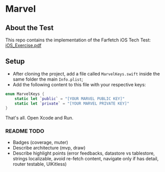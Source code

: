 # Marvel



## About the Test
This repo contains the implementation of the Farfetch iOS Tech Test: <br>
[iOS_Exercise.pdf](./iOS_Exercise.pdf)

## Setup
- After cloning the project, add a file called `MarvelKeys.swift` inside the same folder the main `Info.plist`; 
- Add the following content to this file with your respective keys:
```swift
enum MarvelKeys {
    static let `public` = "[YOUR MARVEL PUBLIC KEY]"
    static let `private` = "[YOUR MARVEL PRIVATE KEY]"
}
```

That's all. Open Xcode and Run. 

### README TODO
- Badges (coverage, muter)
- Describe architecture (mvp, draw)
- Describe highlight points (error feedbacks, datastore vs tablestore, strings localizable, avoid re-fetch content, navigate only if has detail, router testable, UIKitless)